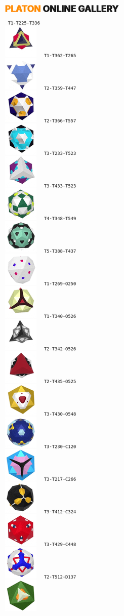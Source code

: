 # <span style="color:darkorange; text-shadow: 1.5px 0 0 darkorange;">PLATON</span> <span style="text-shadow: 1.5px 0 0 black;">ONLINE GALLERY</span>




<kbd style="margin:10px">T1-T225-T336<br>[<img src="T1-T225-T336.gif">](../online/?g=T1-T225-T336&m=39135d-3e8de73-3ff003f)</kbd>
<kbd style="margin:10px">T1-T362-T265<br>[<img src="T1-T362-T265.gif">](../online/?g=T1-T362-T265&m=39135d-3739ae8-3ffffff)</kbd>
<kbd style="margin:10px">T2-T359-T447<br>[<img src="T2-T359-T447.gif">](../online/?g=T2-T359-T447&m=6130070-6ffffff-6ffae00)</kbd>
<kbd style="margin:10px">T2-T366-T557<br>[<img src="T2-T366-T557.gif">](../online/?g=T2-T366-T557&m=63000f-6ffffff-6d5ff)</kbd>
<kbd style="margin:10px">T3-T233-T523<br>[<img src="T3-T233-T523.gif">](../online/?g=T3-T233-T523&m=3892986-3ffffff-3d5ff)</kbd>
<kbd style="margin:10px">T3-T433-T523<br>[<img src="T3-T433-T523.gif">](../online/?g=T3-T433-T523&m=336346-3ffffff-3eeff00)</kbd>
<kbd style="margin:10px">T4-T348-T549<br>[<img src="T4-T348-T549.gif">](../online/?g=T4-T348-T549&m=374b9a4-6ffffff-3e0e0c)</kbd>
<kbd style="margin:10px">T5-T388-T437<br>[<img src="T5-T388-T437.gif">](../online/?g=T5-T388-T437&m=3ff006f-3ffffff-34400ff)</kbd>
<kbd style="margin:10px">T1-T269-O250<br>[<img src="T1-T269-O250.gif">](../online/?g=T1-T269-O250&m=3fa0000-3380b0b-3faffad)</kbd>
<kbd style="margin:10px">T1-T340-O526<br>[<img src="T1-T340-O526.gif">](../online/?g=T1-T340-O526&m=30-38a8a8a-3ffffff)</kbd>
<kbd style="margin:10px">T2-T342-O526<br>[<img src="T2-T342-O526.gif">](../online/?g=T2-T342-O526&m=3bf2222-3ffffff-30)</kbd>
<kbd style="margin:10px">T2-T435-O525<br>[<img src="T2-T435-O525.gif">](../online/?g=T2-T435-O525&m=3bd9400-3ffffff-3850000)</kbd>
<kbd style="margin:10px">T3-T430-O548<br>[<img src="T3-T430-O548.gif">](../online/?g=T3-T430-O548&m=3b8eaff-3ffcc14-32885)</kbd>
<kbd style="margin:10px">T3-T230-C120<br>[<img src="T3-T230-C120.gif">](../online/?g=T3-T230-C120&m=3ffb8ec-314a5ff-30)</kbd>
<kbd style="margin:10px">T3-T217-C266<br>[<img src="T3-T217-C266.gif">](../online/?g=T3-T217-C266&m=3ffbb00-3ffffff-30)</kbd>
<kbd style="margin:10px">T3-T412-C324<br>[<img src="T3-T412-C324.gif">](../online/?g=T3-T412-C324&m=3ff0000-3162a5a-3ffffff)</kbd>
<kbd style="margin:10px">T3-T429-C448<br>[<img src="T3-T429-C448.gif">](../online/?g=T3-T429-C448&m=31eff-3ff1f1f-3ffffff)</kbd>
<kbd style="margin:10px">T2-T512-D137<br>[<img src="T2-T512-D137.gif">](../online/?g=T2-T512-D137&m=3295c00-3ff8800-3f5ffe0)</kbd>
<!--
<kbd style="margin:10px"><br>[<img src=".gif">](../online/)</kbd>
-->

<!--

[<img src="O3-T219-T361.png" width="150">](../online/?g=O3-T219-T361&m=629ffbf-6ffffff-64d40)
[<img src="C2-O224-O345.png" width="150">](../online/?g=C2-O224-O345&m=0ffea00-3d5f5d0-6b35f00)
[<img src="C2-O438-O343.png" width="150">](../online/?g=C2-O438-O343&m=0ffea00-3ffffff-6297500)
[<img src=".png" width="100">](../online/?) |
-->